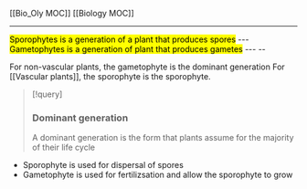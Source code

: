 [[Bio_Oly MOC]]
[[Biology MOC]]


---
<mark class="hltr-cyan">
Sporophytes is a generation of a plant that produces spores</mark>
--- 
<mark class="hltr-red">Gametophytes is a generation of plant that produces gametes</mark>
--- --
 
For non-vascular plants, the gametophyte is the dominant generation
For [[Vascular plants]], the sporophyte is the sporophyte.

>[!query]
>### Dominant generation
>A dominant generation is the form that plants assume for the majority of their life cycle



- Sporophyte is used for dispersal of spores
- Gametophyte is used for fertilizsation and allow the sporophyte to grow